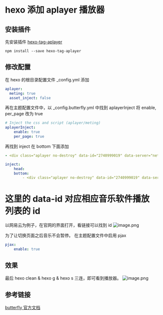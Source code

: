 # **hexo 添加 aplayer 播放器**
## 安装插件
先安装插件 [hexo-tag-aplayer](https://github.com/MoePlayer/hexo-tag-aplayer)
```shell
npm install --save hexo-tag-aplayer
```
## 修改配置
在 hexo 的根目录配置文件 \_config.yml 添加
```yml
aplayer:
  meting: true
  asset_inject: false
```
再在主题配置文件中，以 \_config.butterfly.yml 中找到  aplayerInject
将 enable, per_page 改为 true
```yml
# Inject the css and script (aplayer/meting)
aplayerInject:
    enable: true
    per_page: true
```
再找到 inject 在 bottom 下面添加
```yml
- <div class="aplayer no-destroy" data-id="2740999019" data-server="netease" data-type="playlist" data-fixed="true" data-autoplay="true"> </div>
```
```yml
inject:
    head:
    bottom:
        - <div class="aplayer no-destroy" data-id="2740999019" data-server="netease" data-type="playlist" data-fixed="true" data-autoplay="true"> </div>
```
# 这里的 data-id 对应相应音乐软件播放列表的 id
以网易云为例子，在官网的界面打开，看链接可以找到 id
![image.png](https://typora-birdy.oss-cn-guangzhou.aliyuncs.com/20240406194433.png)

为了让切换页面之后音乐不会暂停。
在主题配置文件中启用 pjax
```yml
pjax:
    enable: true
```

## 效果
最后 hexo clean & hexo g & hexo s 三连，即可看到播放器。
![image.png](https://typora-birdy.oss-cn-guangzhou.aliyuncs.com/20240406194841.png)

## 参考链接
[butterfly 官方文档](https://butterfly.js.org/posts/507c070f/#%E6%8F%92%E5%85%A5-Aplayer-html)